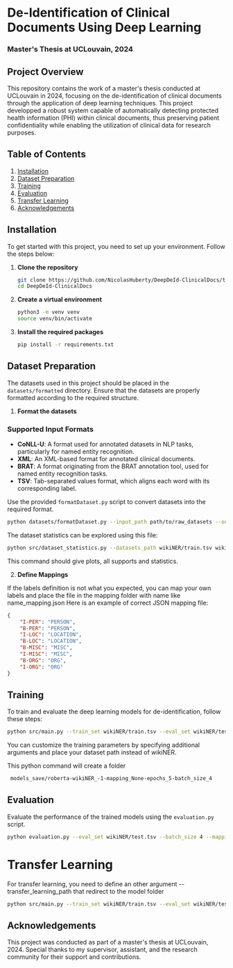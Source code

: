 # De-Identification of Clinical Documents Using Deep Learning

 ### Master's Thesis at UCLouvain, 2024

 ## Project Overview

 This repository contains the work of a master's thesis conducted at UCLouvain in 2024, focusing on the de-identification of clinical documents through the application of deep learning techniques. This project developped a robust system capable of automatically detecting protected health information (PHI) within clinical documents, thus preserving patient confidentiality while enabling the utilization of clinical data for research purposes.

 ## Table of Contents

 1. [Installation](#installation)
 2. [Dataset Preparation](#dataset-preparation)
 3. [Training](#training)
 4. [Evaluation](#evaluation)
 5. [Transfer Learning](#transfer-learning)
 6. [Acknowledgements](#acknowledgements)

 ## Installation

 To get started with this project, you need to set up your environment. Follow the steps below:

 1. **Clone the repository**

    ```bash
    git clone https://github.com/NicolasHuberty/DeepDeId-ClinicalDocs/tree/evaluation
    cd DeepDeId-ClinicalDocs
    ```

 2. **Create a virtual environment**

    ```bash
    python3 -m venv venv
    source venv/bin/activate
    ```

 3. **Install the required packages**

    ```bash
    pip install -r requirements.txt
    ```

 ## Dataset Preparation

 The datasets used in this project should be placed in the `datasets/formatted` directory. Ensure that the datasets are properly formatted according to the required structure.

 1. **Format the datasets**
### Supported Input Formats
- **CoNLL-U**: A format used for annotated datasets in NLP tasks, particularly for named entity recognition.
- **XML**: An XML-based format for annotated clinical documents.
- **BRAT**: A format originating from the BRAT annotation tool, used for named entity recognition tasks.
- **TSV**: Tab-separated values format, which aligns each word with its corresponding label.

 Use the provided `formatDataset.py` script to convert datasets into the required format.

```bash
python datasets/formatDataset.py --input_path path/to/raw_datasets --output_path datasets/formatted
```
The dataset statistics can be explored using this file:

```bash
python src/dataset_statistics.py --datasets_path wikiNER/train.tsv wikiNER/test.tsv
```
This command should give plots, all supports and statistics.

2. **Define Mappings**

If the labels definition is not what you expected, you can map your own labels and place the file in the mapping folder with name like name_mapping.json
Here is an example of correct JSON mapping file:
```json
{
    "I-PER": "PERSON",
    "B-PER": "PERSON",
    "I-LOC": "LOCATION",
    "B-LOC": "LOCATION",
    "B-MISC": "MISC",
    "I-MISC": "MISC",
    "B-ORG": "ORG",
    "I-ORG": "ORG"
}
```
 ## Training

 To train and evaluate the deep learning models for de-identification, follow these steps:

```bash
python src/main.py --train_set wikiNER/train.tsv --eval_set wikiNER/test.tsv --epochs 5 --batch_size 4 --mapping None --dataset_size -1 --variant_name roberta
```

 You can customize the training parameters by specifying additional arguments and place your dataset path instead of wikiNER.
 
 This python command will create a folder 
```bash
 models_save/roberta-wikiNER_-1-mapping_None-epochs_5-batch_size_4
```


 ## Evaluation

 Evaluate the performance of the trained models using the `evaluation.py` script.

```bash
python evaluation.py --eval_set wikiNER/test.tsv --batch_size 4 --mapping None --variant_name roberta --model_path roberta-wikiNER_-1-mapping_None-epochs_5-batch_size_4
```

# Transfer Learning
For transfer learning, you need to define an other argument --transfer_learning_path that redirect to the model folder
    
```bash
python src/main.py --train_set wikiNER/train.tsv --eval_set wikiNER/test.tsv --epochs 5 --batch_size 4 --mapping None --dataset_size -1 --variant_name roberta --transfer_learning_path roberta-i2b2_2006_-1-mapping_None-epochs_5-batch_size_4
```

 ## Acknowledgements

 This project was conducted as part of a master's thesis at UCLouvain, 2024. Special thanks to my supervisor, assistant, and the research community for their support and contributions.
